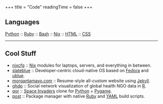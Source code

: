 +++
title = "Code"
readingTime = false
+++

## Languages

[Python](https://github.com/alyraffauf?tab=repositories&q=&type=&language=python&sort=) :: [Ruby](https://github.com/alyraffauf?tab=repositories&q=&type=&language=ruby&sort=) :: [Bash](https://github.com/alyraffauf?tab=repositories&q=&type=&language=shell&sort=) :: [Nix](https://github.com/alyraffauf?tab=repositories&q=&type=&language=nix&sort=) :: [HTML](https://github.com/alyraffauf?tab=repositories&q=&type=&language=html&sort=) :: [CSS](https://github.com/alyraffauf?tab=repositories&q=&type=&language=css&sort=)

______________________________________________________________________

## Cool Stuff

- [nixcfg](https://github.com/alyraffauf/nixcfg) :: [Nix](https://nixos.org/) modules for laptops, servers, and everything in between.
- [slateblue](https://github.com/alyraffauf/slateblue) :: Developer-centric cloud-native OS based on [Fedora](https://fedoraproject.org/) and [ublue](https://github.com/alyraffauf/ublue).
- [morgantamayo.com](https://github.com/alyraffauf/morgantamayo.com) :: Resume-style all-custom website using [Jekyll](https://jekyllrb.com/).
- [ghdp](https://github.com/alyraffauf/ghdp) :: Social network visualization of global health NGO data in [R](https://www.r-project.org/).
- [qor](https://github.com/alyraffauf/qor) :: [Space Invaders](https://en.wikipedia.org/wiki/Space_Invaders) clone for [Python](https://www.python.org/) + [Pygame](https://www.pygame.org/).
- [post](https://github.com/alyraffauf/post) :: Package manager with native [Ruby](https://www.ruby-lang.org/) and [YAML](https://yaml.org/) build scripts.